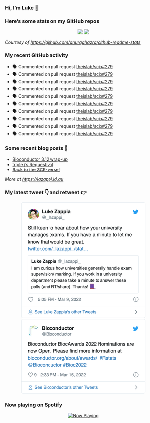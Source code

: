 
<!-- README.md is generated from README.Rmd. Please edit that file -->

### Hi, I’m Luke 👋

<!--
**lazappi/lazappi** is a ✨ _special_ ✨ repository because its `README.md` (this file) appears on your GitHub profile.

Here are some ideas to get you started:

- 🔭 I’m currently working on ...
- 🌱 I’m currently learning ...
- 👯 I’m looking to collaborate on ...
- 🤔 I’m looking for help with ...
- 💬 Ask me about ...
- 📫 How to reach me: ...
- 😄 Pronouns: ...
- ⚡ Fun fact: ...
-->

### Here’s some stats on my GitHub repos

<p align="center">

<img src="https://github-readme-stats.vercel.app/api?username=lazappi&count_private=true&show_icons=true&theme=buefy&hide_title=True">
<img src="https://github-readme-stats.vercel.app/api/top-langs/?username=lazappi&hide=html&theme=buefy&layout=compact">

</p>

*Courtesy of <https://github.com/anuraghazra/github-readme-stats>*

### My recent GitHub activity

  - 🗣 Commented on pull request
    [theislab/scib\#279](https://github.com/theislab/scib#279)
  - 🗣 Commented on pull request
    [theislab/scib\#279](https://github.com/theislab/scib#279)
  - 🗣 Commented on pull request
    [theislab/scib\#279](https://github.com/theislab/scib#279)
  - 🗣 Commented on pull request
    [theislab/scib\#279](https://github.com/theislab/scib#279)
  - 🗣 Commented on pull request
    [theislab/scib\#279](https://github.com/theislab/scib#279)
  - 🗣 Commented on pull request
    [theislab/scib\#279](https://github.com/theislab/scib#279)
  - 🗣 Commented on pull request
    [theislab/scib\#279](https://github.com/theislab/scib#279)
  - 🗣 Commented on pull request
    [theislab/scib\#279](https://github.com/theislab/scib#279)
  - 🗣 Commented on pull request
    [theislab/scib\#279](https://github.com/theislab/scib#279)
  - 🗣 Commented on pull request
    [theislab/scib\#279](https://github.com/theislab/scib#279)

### Some recent blog posts 📝

  - [Bioconductor 3.12
    wrap-up](https://lazappi.id.au/post/2020-10-30-bioconductor-3-12-wrap-up/)
  - [triple j’s
    Requestival](https://lazappi.id.au/post/2020-07-11-requestival/)
  - [Back to the
    SCE-verse\!](https://lazappi.id.au/post/2020-05-12-back-to-the-sce-verse/)

*More at <https://lazappi.id.au>*

### My latest tweet 👇 and retweet 👉


<p align="center">

<a href="https://twitter.com/_lazappi_/status/1501605125579808770">
<img src="https://github.com/lazappi/lazappi/raw/master/README_files/figure-gfm/tweets-1.png" width="400">
</a> <a href="https://twitter.com/_lazappi_/status/1503749858913669127">
<img src="https://github.com/lazappi/lazappi/raw/master/README_files/figure-gfm/tweets-2.png" width="400">
</a>

</p>

### Now playing on Spotify

<p align="center">

<a href="https://now-playing-profile.lazappi.vercel.app/now-playing?open">
<img src="https://now-playing-profile.lazappi.vercel.app/now-playing" width="256" height="64" alt="Now Playing">
</a>

</p>
